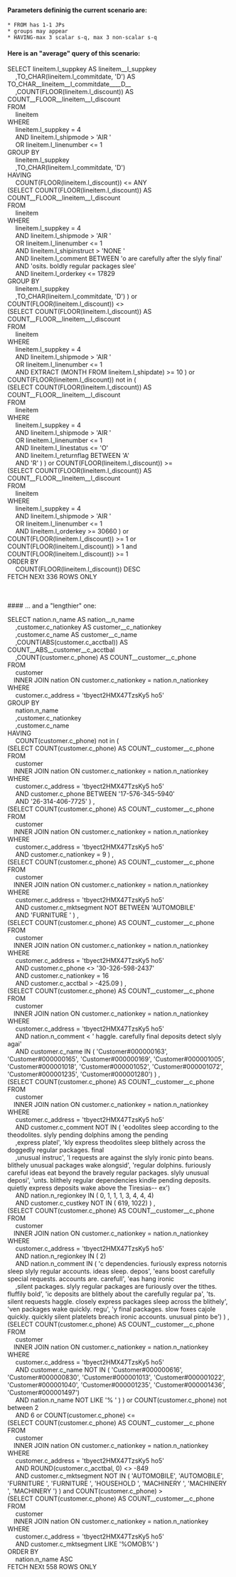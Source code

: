 
#### Parameters defininig the current scenario are:
    * FROM has 1-1 JPs
    * groups may appear
    * HAVING-max 3 scalar s-q, max 3 non-scalar s-q

#### Here is an "average" query of this scenario:<br>



 SELECT lineitem.l_suppkey AS lineitem__l_suppkey<br>&emsp; ,TO_CHAR(lineitem.l_commitdate, 'D') AS TO_CHAR__lineitem__l_commitdate____D__<br>&emsp; ,COUNT(FLOOR(lineitem.l_discount)) AS COUNT__FLOOR__lineitem__l_discount<br>FROM<br>&emsp; lineitem <br>WHERE<br>&emsp; lineitem.l_suppkey =  4 <br>&emsp; AND lineitem.l_shipmode >  'AIR       ' <br>&emsp; OR lineitem.l_linenumber <=  1 <br>GROUP BY<br>&emsp; lineitem.l_suppkey <br>&emsp; ,TO_CHAR(lineitem.l_commitdate, 'D')  <br>HAVING<br>&emsp;  COUNT(FLOOR(lineitem.l_discount)) <= ANY  <br>(SELECT  COUNT(FLOOR(lineitem.l_discount)) AS COUNT__FLOOR__lineitem__l_discount <br>FROM<br>&emsp;  lineitem  <br>WHERE<br>&emsp; lineitem.l_suppkey =  4 <br>&emsp; AND lineitem.l_shipmode >  'AIR       ' <br>&emsp; OR lineitem.l_linenumber <=  1 <br>&emsp; AND lineitem.l_shipinstruct >  'NONE                     ' <br>&emsp; AND lineitem.l_comment BETWEEN  'o are carefully after the slyly final'<br>&emsp; AND 'osits. boldly regular packages slee' <br>&emsp; AND lineitem.l_orderkey <=  17829  <br>GROUP BY<br>&emsp; lineitem.l_suppkey <br>&emsp; ,TO_CHAR(lineitem.l_commitdate, 'D')  )    or COUNT(FLOOR(lineitem.l_discount)) <>  <br>(SELECT  COUNT(FLOOR(lineitem.l_discount)) AS COUNT__FLOOR__lineitem__l_discount <br>FROM<br>&emsp;  lineitem  <br>WHERE<br>&emsp; lineitem.l_suppkey =  4 <br>&emsp; AND lineitem.l_shipmode >  'AIR       ' <br>&emsp; OR lineitem.l_linenumber <=  1 <br>&emsp; AND EXTRACT (MONTH FROM lineitem.l_shipdate)  >=  10  )    or COUNT(FLOOR(lineitem.l_discount)) not in ( <br>(SELECT  COUNT(FLOOR(lineitem.l_discount)) AS COUNT__FLOOR__lineitem__l_discount <br>FROM<br>&emsp;  lineitem  <br>WHERE<br>&emsp; lineitem.l_suppkey =  4 <br>&emsp; AND lineitem.l_shipmode >  'AIR       ' <br>&emsp; OR lineitem.l_linenumber <=  1 <br>&emsp; AND lineitem.l_linestatus <=  'O' <br>&emsp; AND lineitem.l_returnflag BETWEEN  'A'<br>&emsp; AND 'R'  )  )  or COUNT(FLOOR(lineitem.l_discount)) >=  <br>(SELECT  COUNT(FLOOR(lineitem.l_discount)) AS COUNT__FLOOR__lineitem__l_discount <br>FROM<br>&emsp;  lineitem  <br>WHERE<br>&emsp; lineitem.l_suppkey =  4 <br>&emsp; AND lineitem.l_shipmode >  'AIR       ' <br>&emsp; OR lineitem.l_linenumber <=  1 <br>&emsp; AND lineitem.l_orderkey >=  30660  )    or COUNT(FLOOR(lineitem.l_discount)) >=  1   or COUNT(FLOOR(lineitem.l_discount)) >  1   and COUNT(FLOOR(lineitem.l_discount)) >=  1  <br>ORDER BY<br>&emsp; COUNT(FLOOR(lineitem.l_discount)) DESC <br>FETCH NEXt 336 ROWS ONLY


<br><br>#### ... and a "lengthier" one:
<br>


 SELECT nation.n_name AS nation__n_name<br>&emsp; ,customer.c_nationkey AS customer__c_nationkey<br>&emsp; ,customer.c_name AS customer__c_name<br>&emsp; ,COUNT(ABS(customer.c_acctbal)) AS COUNT__ABS__customer__c_acctbal<br>&emsp; ,COUNT(customer.c_phone) AS COUNT__customer__c_phone<br>FROM<br>&emsp; customer<br>&emsp;INNER JOIN nation ON customer.c_nationkey = nation.n_nationkey <br>WHERE<br>&emsp; customer.c_address =  'tbyect2HMX47TzsKy5 ho5' <br>GROUP BY<br>&emsp; nation.n_name <br>&emsp; ,customer.c_nationkey <br>&emsp; ,customer.c_name  <br>HAVING<br>&emsp;  COUNT(customer.c_phone) not in ( <br>(SELECT  COUNT(customer.c_phone) AS COUNT__customer__c_phone <br>FROM<br>&emsp;  customer<br>&emsp;INNER JOIN nation ON customer.c_nationkey = nation.n_nationkey  <br>WHERE<br>&emsp; customer.c_address =  'tbyect2HMX47TzsKy5 ho5' <br>&emsp; AND customer.c_phone BETWEEN  '17-576-345-5940'<br>&emsp; AND '26-314-406-7725'  ) ,  <br>(SELECT  COUNT(customer.c_phone) AS COUNT__customer__c_phone <br>FROM<br>&emsp;  customer<br>&emsp;INNER JOIN nation ON customer.c_nationkey = nation.n_nationkey  <br>WHERE<br>&emsp; customer.c_address =  'tbyect2HMX47TzsKy5 ho5' <br>&emsp; AND customer.c_nationkey =  9  ) ,  <br>(SELECT  COUNT(customer.c_phone) AS COUNT__customer__c_phone <br>FROM<br>&emsp;  customer<br>&emsp;INNER JOIN nation ON customer.c_nationkey = nation.n_nationkey  <br>WHERE<br>&emsp; customer.c_address =  'tbyect2HMX47TzsKy5 ho5' <br>&emsp; AND customer.c_mktsegment NOT BETWEEN  'AUTOMOBILE'<br>&emsp; AND 'FURNITURE '  ) ,  <br>(SELECT  COUNT(customer.c_phone) AS COUNT__customer__c_phone <br>FROM<br>&emsp;  customer<br>&emsp;INNER JOIN nation ON customer.c_nationkey = nation.n_nationkey  <br>WHERE<br>&emsp; customer.c_address =  'tbyect2HMX47TzsKy5 ho5' <br>&emsp; AND customer.c_phone <>  '30-326-598-2437' <br>&emsp; AND customer.c_nationkey =  16 <br>&emsp; AND customer.c_acctbal >  -425.09  ) ,  <br>(SELECT  COUNT(customer.c_phone) AS COUNT__customer__c_phone <br>FROM<br>&emsp;  customer<br>&emsp;INNER JOIN nation ON customer.c_nationkey = nation.n_nationkey  <br>WHERE<br>&emsp; customer.c_address =  'tbyect2HMX47TzsKy5 ho5' <br>&emsp; AND nation.n_comment <  ' haggle. carefully final deposits detect slyly agai' <br>&emsp; AND customer.c_name IN  ( 'Customer#000000163', 'Customer#000000165', 'Customer#000000169', 'Customer#000001005', 'Customer#000001018', 'Customer#000001052', 'Customer#000001072', 'Customer#000001235', 'Customer#000001280')   ) ,  <br>(SELECT  COUNT(customer.c_phone) AS COUNT__customer__c_phone <br>FROM<br>&emsp;  customer<br>&emsp;INNER JOIN nation ON customer.c_nationkey = nation.n_nationkey  <br>WHERE<br>&emsp; customer.c_address =  'tbyect2HMX47TzsKy5 ho5' <br>&emsp; AND customer.c_comment NOT IN  ( 'eodolites sleep according to the theodolites. slyly pending dolphins among the pending<br>&emsp; ,express platel', 'kly express theodolites sleep blithely across the doggedly regular packages. final<br>&emsp; ,unusual instruc', 'l requests are against the slyly ironic pinto beans. blithely unusual packages wake alongsid', 'regular dolphins. furiously careful ideas eat beyond the bravely regular packages. slyly unusual deposi', 'unts. blithely regular dependencies kindle pending deposits. quietly express deposits wake above the Tiresias-- ex')  <br>&emsp; AND nation.n_regionkey IN  ( 0, 1, 1, 1, 3, 4, 4, 4)  <br>&emsp; AND customer.c_custkey NOT IN  ( 619, 1022)   ) ,  <br>(SELECT  COUNT(customer.c_phone) AS COUNT__customer__c_phone <br>FROM<br>&emsp;  customer<br>&emsp;INNER JOIN nation ON customer.c_nationkey = nation.n_nationkey  <br>WHERE<br>&emsp; customer.c_address =  'tbyect2HMX47TzsKy5 ho5' <br>&emsp; AND nation.n_regionkey IN  ( 2)  <br>&emsp; AND nation.n_comment IN  ( 'c dependencies. furiously express notornis sleep slyly regular accounts. ideas sleep. depos', 'eans boost carefully special requests. accounts are. carefull', 'eas hang ironic<br>&emsp; ,silent packages. slyly regular packages are furiously over the tithes. fluffily bold', 'ic deposits are blithely about the carefully regular pa', 'ts. silent requests haggle. closely express packages sleep across the blithely', 'ven packages wake quickly. regu', 'y final packages. slow foxes cajole quickly. quickly silent platelets breach ironic accounts. unusual pinto be')   ) ,  <br>(SELECT  COUNT(customer.c_phone) AS COUNT__customer__c_phone <br>FROM<br>&emsp;  customer<br>&emsp;INNER JOIN nation ON customer.c_nationkey = nation.n_nationkey  <br>WHERE<br>&emsp; customer.c_address =  'tbyect2HMX47TzsKy5 ho5' <br>&emsp; AND customer.c_name NOT IN  ( 'Customer#000000616', 'Customer#000000830', 'Customer#000001013', 'Customer#000001022', 'Customer#000001040', 'Customer#000001235', 'Customer#000001436', 'Customer#000001497')  <br>&emsp; AND nation.n_name NOT LIKE  '%     '  )  )  or COUNT(customer.c_phone) not between  2<br>&emsp; AND 6   or COUNT(customer.c_phone) <=  <br>(SELECT  COUNT(customer.c_phone) AS COUNT__customer__c_phone <br>FROM<br>&emsp;  customer<br>&emsp;INNER JOIN nation ON customer.c_nationkey = nation.n_nationkey  <br>WHERE<br>&emsp; customer.c_address =  'tbyect2HMX47TzsKy5 ho5' <br>&emsp; AND ROUND(customer.c_acctbal, 0)  <>  -849 <br>&emsp; AND customer.c_mktsegment NOT IN  ( 'AUTOMOBILE', 'AUTOMOBILE', 'FURNITURE ', 'FURNITURE ', 'HOUSEHOLD ', 'MACHINERY ', 'MACHINERY ', 'MACHINERY ')   )    and COUNT(customer.c_phone) >  <br>(SELECT  COUNT(customer.c_phone) AS COUNT__customer__c_phone <br>FROM<br>&emsp;  customer<br>&emsp;INNER JOIN nation ON customer.c_nationkey = nation.n_nationkey  <br>WHERE<br>&emsp; customer.c_address =  'tbyect2HMX47TzsKy5 ho5' <br>&emsp; AND customer.c_mktsegment LIKE  '%OMOB%'  )   <br>ORDER BY<br>&emsp; nation.n_name ASC <br>FETCH NEXt 558 ROWS ONLY

